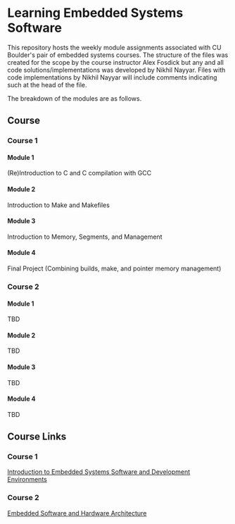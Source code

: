 # Learning Embedded Systems Software

This repository hosts the weekly module assignments associated with CU Boulder's pair of embedded systems courses. The structure of the files was created for the scope by the course instructor Alex Fosdick but any and all code solutions/implementations was developed by Nikhil Nayyar. Files with code implementations by Nikhil Nayyar will include comments indicating such at the head of the file.

The breakdown of the modules are as follows.

## Course
### Course 1
#### Module 1
(Re)Introduction to C and C compilation with GCC
#### Module 2
Introduction to Make and Makefiles
#### Module 3
Introduction to Memory, Segments, and Management
#### Module 4
Final Project (Combining builds, make, and pointer memory management)

### Course 2
#### Module 1
TBD
#### Module 2
TBD 
#### Module 3
TBD
#### Module 4
TBD


## Course Links
### Course 1
[Introduction to Embedded Systems Software and Development Environments](https://www.coursera.org/learn/introduction-embedded-systems)
### Course 2
[Embedded Software and Hardware Architecture](https://www.coursera.org/learn/embedded-software-hardware)


